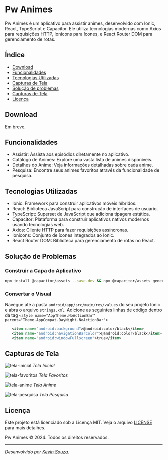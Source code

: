# Pw Animes

Pw Animes é um aplicativo para assistir animes, desenvolvido com Ionic, React, TypeScript e Capacitor. Ele utiliza tecnologias modernas como Axios para requisições HTTP, Ionicons para ícones, e React Router DOM para gerenciamento de rotas.

## Índice

- [Download](#download)
- [Funcionalidades](#funcionalidades)
- [Tecnologias Utilizadas](#tecnologias-utilizadas)
- [Capturas de Tela](#capturas-de-tela)
- [Solução de problemas](#solução-de-problemas)
- [Capturas de Tela](#capturas-de-tela)
- [Licença](#licença)

## Download

Em breve.

## Funcionalidades

- Assistir: Assista aos episódios diretamente no aplicativo.
- Catálogo de Animes: Explore uma vasta lista de animes disponíveis.
- Detalhes do Anime: Veja informações detalhadas sobre cada anime.
- Pesquisa: Encontre seus animes favoritos através da funcionalidade de pesquisa.

## Tecnologias Utilizadas

- Ionic: Framework para construir aplicativos móveis híbridos.
- React: Biblioteca JavaScript para construção de interfaces de usuário.
- TypeScript: Superset de JavaScript que adiciona tipagem estática.
- Capacitor: Plataforma para construir aplicativos nativos modernos usando tecnologias web.
- Axios: Cliente HTTP para fazer requisições assíncronas.
- Ionicons: Conjunto de ícones integrados ao Ionic.
- React Router DOM: Biblioteca para gerenciamento de rotas no React.

## Solução de Problemas

### Construir a Capa do Aplicativo

   ```sh
   npm install @capacitor/assets --save-dev && npx @capacitor/assets generate --iconBackgroundColor '#062720' --splashBackgroundColor '#062720' && npm uninstall @capacitor/assets && npm run aplication:build
   ```

### Consertar o Visual

Navegue até a pasta `android/app/src/main/res/values` do seu projeto Ionic e abra o arquivo `strings.xml`. Adicione as seguintes linhas de código dentro da tag `<style name="AppTheme.NoActionBar" parent="Theme.AppCompat.DayNight.NoActionBar">`

   ```xml
      <item name="android:background">@android:color/black</item>
      <item name="android:navigationBarColor">@android:color/black</item>
      <item name="android:windowFullscreen">true</item>
   ```

## Capturas de Tela

![tela-inicial](https://github.com/KevinWillyan456/pw-animes-app/assets/115520107/5d628d5d-2152-4c81-9162-28046c2c7faf)
_Tela Inicial_

![tela-favoritos](https://github.com/KevinWillyan456/pw-animes-app/assets/115520107/3ecba1c8-082a-4e56-8c0b-bac1f430f349)
_Tela Favoritos_

![tela-anime](https://github.com/KevinWillyan456/pw-animes-app/assets/115520107/3c93ce5f-ef43-4ec5-ab52-33789ec0b015)
_Tela Anime_

![tela-pesquisa](https://github.com/KevinWillyan456/pw-animes-app/assets/115520107/d359479c-9e74-43eb-859b-c32654492fa0)
_Tela Pesquisa_

## Licença

Este projeto está licenciado sob a Licença MIT. Veja o arquivo [LICENSE](LICENSE) para mais detalhes.

Pw Animes © 2024. Todos os direitos reservados.

---

_Desenvolvido por [Kevin Souza](https://github.com/KevinWillyan456)._
